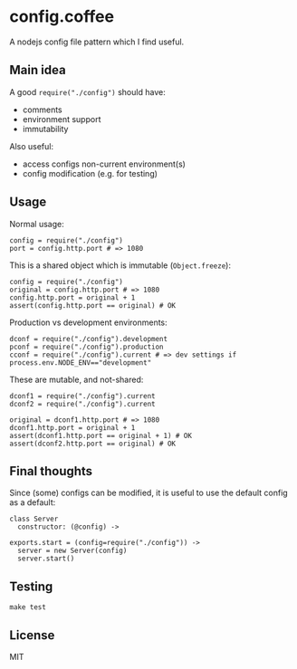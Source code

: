 config.coffee
=============

A nodejs config file pattern which I find useful.

Main idea
---------

A good `require("./config")` should have:

* comments
* environment support
* immutability

Also useful:

* access configs non-current environment(s)
* config modification (e.g. for testing)

Usage
-----

Normal usage:

    config = require("./config")
    port = config.http.port # => 1080

This is a shared object which is immutable (`Object.freeze`):

    config = require("./config")
    original = config.http.port # => 1080
    config.http.port = original + 1
    assert(config.http.port == original) # OK

Production vs development environments:

    dconf = require("./config").development
    pconf = require("./config").production
    cconf = require("./config").current # => dev settings if process.env.NODE_ENV=="development"

These are mutable, and not-shared:

    dconf1 = require("./config").current
    dconf2 = require("./config").current

    original = dconf1.http.port # => 1080
    dconf1.http.port = original + 1
    assert(dconf1.http.port == original + 1) # OK
    assert(dconf2.http.port == original) # OK

Final thoughts
--------------

Since (some) configs can be modified, it is useful to use the default config as a default:

    class Server
      constructor: (@config) ->

    exports.start = (config=require("./config")) ->
      server = new Server(config)
      server.start()

Testing
-------

    make test

License
-------

MIT

